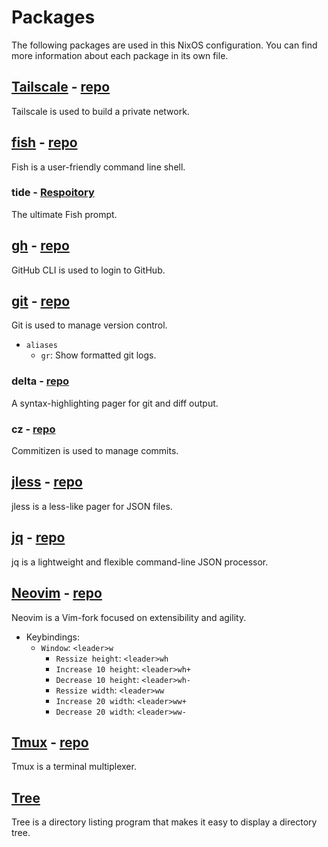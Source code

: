 # Packages

The following packages are used in this NixOS configuration. You can find more information about each package in its own file.

## [Tailscale](./nixos/tailscale.nix) - [repo](https://github.com/tailscale/tailscale)

Tailscale is used to build a private network.

## [fish](./home-manager/fish.nix) - [repo](https://github.com/fish-shell/fish-shell)

Fish is a user-friendly command line shell.

### tide - [Respoitory](https://github.com/IlanCosman/tide)

The ultimate Fish prompt.

## [gh](./home-manager/gh.nix) - [repo](https://github.com/cli/cli)

GitHub CLI is used to login to GitHub.

## [git](./home-manager/git.nix) - [repo](https://github.com/git/git)

Git is used to manage version control.

- `aliases`
    - `gr`: Show formatted git logs.

### delta - [repo](https://github.com/dandavison/delta)

A syntax-highlighting pager for git and diff output.

### cz - [repo](https://github.com/commitizen-tools/commitizen)

Commitizen is used to manage commits.

## [jless](./home-manager/jless.nix) - [repo](https://github.com/PaulJuliusMartinez/jless)

jless is a less-like pager for JSON files.

## [jq](./home-manager/jq.nix) - [repo](https://github.com/stedolan/jq)

jq is a lightweight and flexible command-line JSON processor.

## [Neovim](./home-manager/neovim/default.nix) - [repo](https://github.com/neovim/neovim)

Neovim is a Vim-fork focused on extensibility and agility.

- Keybindings:
    - `Window`: `<leader>w`
        - `Ressize height`: `<leader>wh`
        - `Increase 10 height`: `<leader>wh+`
        - `Decrease 10 height`: `<leader>wh-`
        - `Ressize width`: `<leader>ww`
        - `Increase 20 width`: `<leader>ww+`
        - `Decrease 20 width`: `<leader>ww-`

## [Tmux](./home-manager/tmux.nix) - [repo](https://github.com/tmux/tmux)

Tmux is a terminal multiplexer.

## [Tree](./home-manager/tree.nix)

Tree is a directory listing program that makes it easy to display a directory tree.
